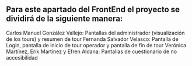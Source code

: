 Para este apartado del FrontEnd el proyecto se dividirá de la siguiente manera: 
---
Carlos Manuel González Vallejo: Pantallas del administrador (visualización de los tours) y resumen de tour
Fernanda Salvador Velasco: Pantalla de Login, pantalla de inicio de tour operador y pantalla de fin de tour
Verónica Martínez, Erik Martínez y Efren Aldana: Pantallas de cuestionario de no accesibilidad
